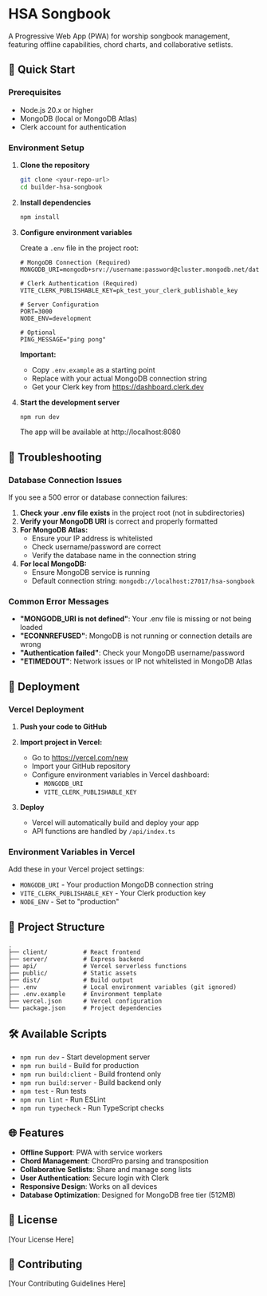# HSA Songbook

A Progressive Web App (PWA) for worship songbook management, featuring offline capabilities, chord charts, and collaborative setlists.

## 🚀 Quick Start

### Prerequisites

- Node.js 20.x or higher
- MongoDB (local or MongoDB Atlas)
- Clerk account for authentication

### Environment Setup

1. **Clone the repository**
   ```bash
   git clone <your-repo-url>
   cd builder-hsa-songbook
   ```

2. **Install dependencies**
   ```bash
   npm install
   ```

3. **Configure environment variables**
   
   Create a `.env` file in the project root:
   ```env
   # MongoDB Connection (Required)
   MONGODB_URI=mongodb+srv://username:password@cluster.mongodb.net/database
   
   # Clerk Authentication (Required)
   VITE_CLERK_PUBLISHABLE_KEY=pk_test_your_clerk_publishable_key
   
   # Server Configuration
   PORT=3000
   NODE_ENV=development
   
   # Optional
   PING_MESSAGE="ping pong"
   ```

   **Important:** 
   - Copy `.env.example` as a starting point
   - Replace with your actual MongoDB connection string
   - Get your Clerk key from https://dashboard.clerk.dev

4. **Start the development server**
   ```bash
   npm run dev
   ```

   The app will be available at http://localhost:8080

## 🔧 Troubleshooting

### Database Connection Issues

If you see a 500 error or database connection failures:

1. **Check your .env file exists** in the project root (not in subdirectories)
2. **Verify your MongoDB URI** is correct and properly formatted
3. **For MongoDB Atlas:**
   - Ensure your IP address is whitelisted
   - Check username/password are correct
   - Verify the database name in the connection string
4. **For local MongoDB:**
   - Ensure MongoDB service is running
   - Default connection string: `mongodb://localhost:27017/hsa-songbook`

### Common Error Messages

- **"MONGODB_URI is not defined"**: Your .env file is missing or not being loaded
- **"ECONNREFUSED"**: MongoDB is not running or connection details are wrong
- **"Authentication failed"**: Check your MongoDB username/password
- **"ETIMEDOUT"**: Network issues or IP not whitelisted in MongoDB Atlas

## 🚀 Deployment

### Vercel Deployment

1. **Push your code to GitHub**

2. **Import project in Vercel:**
   - Go to https://vercel.com/new
   - Import your GitHub repository
   - Configure environment variables in Vercel dashboard:
     - `MONGODB_URI`
     - `VITE_CLERK_PUBLISHABLE_KEY`

3. **Deploy**
   - Vercel will automatically build and deploy your app
   - API functions are handled by `/api/index.ts`

### Environment Variables in Vercel

Add these in your Vercel project settings:
- `MONGODB_URI` - Your production MongoDB connection string
- `VITE_CLERK_PUBLISHABLE_KEY` - Your Clerk production key
- `NODE_ENV` - Set to "production"

## 📁 Project Structure

```
.
├── client/          # React frontend
├── server/          # Express backend
├── api/             # Vercel serverless functions
├── public/          # Static assets
├── dist/            # Build output
├── .env             # Local environment variables (git ignored)
├── .env.example     # Environment template
├── vercel.json      # Vercel configuration
└── package.json     # Project dependencies
```

## 🛠️ Available Scripts

- `npm run dev` - Start development server
- `npm run build` - Build for production
- `npm run build:client` - Build frontend only
- `npm run build:server` - Build backend only
- `npm test` - Run tests
- `npm run lint` - Run ESLint
- `npm run typecheck` - Run TypeScript checks

## 🌐 Features

- **Offline Support**: PWA with service workers
- **Chord Management**: ChordPro parsing and transposition
- **Collaborative Setlists**: Share and manage song lists
- **User Authentication**: Secure login with Clerk
- **Responsive Design**: Works on all devices
- **Database Optimization**: Designed for MongoDB free tier (512MB)

## 📝 License

[Your License Here]

## 🤝 Contributing

[Your Contributing Guidelines Here]